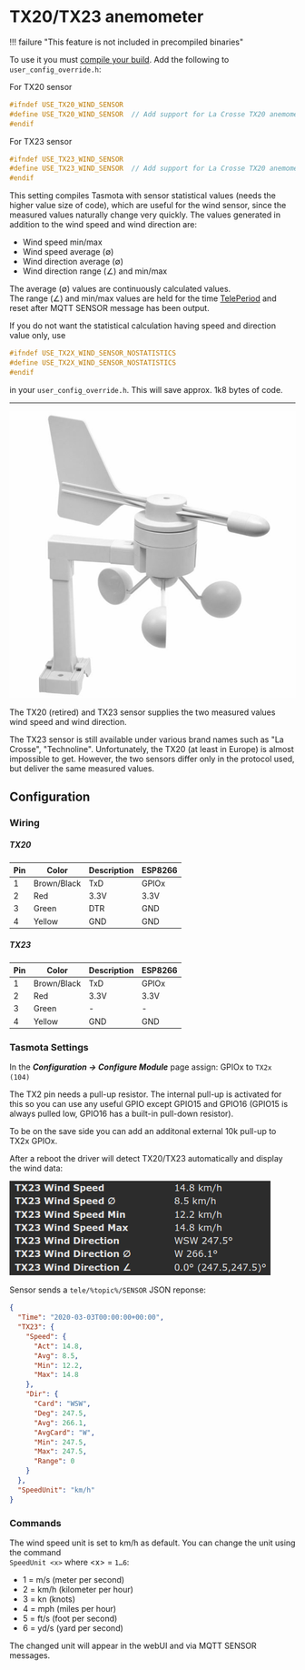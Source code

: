 # TX20/TX23 anemometer

!!! failure "This feature is not included in precompiled binaries"     

To use it you must [compile your build](Compile-your-build). Add the following to `user_config_override.h`:

For TX20 sensor

```C
#ifndef USE_TX20_WIND_SENSOR
#define USE_TX20_WIND_SENSOR  // Add support for La Crosse TX20 anemometer (+2k6/0k8 code)
#endif
```

For TX23 sensor

```C
#ifndef USE_TX23_WIND_SENSOR
#define USE_TX23_WIND_SENSOR  // Add support for La Crosse TX20 anemometer (+2k6/0k8 code)
#endif
```

This setting  compiles Tasmota with sensor statistical values (needs the higher value size of code), which are useful for the wind sensor, since the measured values naturally change very quickly. The values generated in addition to the wind speed and wind direction are:

- Wind speed min/max
- Wind speed average (&empty;)
- Wind direction average (&empty;)
- Wind direction range (&ang;) and min/max

The average (&empty;) values are continuously calculated values.  
The range (&ang;) and min/max values are held for the time [TelePeriod](Commands.md#teleperiod) and reset after MQTT SENSOR message has been output.

If you do not want the statistical calculation having speed and direction value only, use

```C
#ifndef USE_TX2X_WIND_SENSOR_NOSTATISTICS
#define USE_TX2X_WIND_SENSOR_NOSTATISTICS
#endif
```

in your `user_config_override.h`. This will save approx. 1k8 bytes of code.

----

![](_media/peripherals/tx23.png)

The TX20 (retired) and TX23 sensor supplies the two measured values wind speed and wind direction.

The TX23 sensor is still available under various brand names such as "La Crosse", "Technoline". Unfortunately, the TX20 (at least in Europe) is almost impossible to get. However, the two sensors differ only in the protocol used, but deliver the same measured values.

## Configuration

### Wiring

##### TX20

| Pin | Color       | Description | ESP8266 |
|-----|-------------|-------------|---------|
|  1  | Brown/Black | TxD         | GPIOx   |
|  2  | Red         | 3.3V        | 3.3V    |
|  3  | Green       | DTR         | GND     |
|  4  | Yellow      | GND         | GND     |

##### TX23

| Pin | Color       | Description | ESP8266 |
|-----|-------------|-------------|---------|
|  1  | Brown/Black | TxD         | GPIOx   |
|  2  | Red         | 3.3V        | 3.3V    |
|  3  | Green       | -           | -       |
|  4  | Yellow      | GND         | GND     |

### Tasmota Settings

In the **_Configuration -> Configure Module_** page assign:
GPIOx to `TX2x (104)`

The TX2 pin needs a pull-up resistor. The internal pull-up is activated for this so you can use any useful GPIO except GPIO15 and GPIO16 (GPIO15 is always pulled low, GPIO16 has a built-in pull-down resistor).  

To be on the save side you can add an additonal external 10k pull-up to TX2x GPIOx.

After a reboot the driver will detect TX20/TX23 automatically and display the wind data:

![image](https://github.com/curzon01/media/blob/master/pics/tx23_sensor.png?raw=true)

Sensor sends a  `tele/%topic%/SENSOR` JSON reponse:

```json
{
  "Time": "2020-03-03T00:00:00+00:00",
  "TX23": {
    "Speed": {
      "Act": 14.8,
      "Avg": 8.5,
      "Min": 12.2,
      "Max": 14.8
    },
    "Dir": {
      "Card": "WSW",
      "Deg": 247.5,
      "Avg": 266.1,
      "AvgCard": "W",
      "Min": 247.5,
      "Max": 247.5,
      "Range": 0
    }
  },
  "SpeedUnit": "km/h"
}
```

### Commands

The wind speed unit is set to km/h as default. You can change the unit using the command  
`SpeedUnit <x>` where \<x> = `1…6`:
- 1 = m/s (meter per second)
- 2 = km/h (kilometer per hour)
- 3 = kn (knots)
- 4 = mph (miles per hour)
- 5 = ft/s (foot per second)
- 6 = yd/s (yard per second)

The changed unit will appear in the webUI and via MQTT SENSOR messages.
